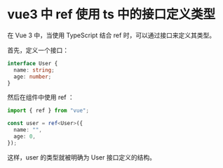 # vue3 中 ref 使用 ts 中的接口定义类型

在 Vue 3 中，当使用 TypeScript 结合 ref 时，可以通过接口来定义其类型。

首先，定义一个接口：

```ts
interface User {
  name: string;
  age: number;
}
```

然后在组件中使用 ref ：

```ts
import { ref } from "vue";

const user = ref<User>({
  name: "",
  age: 0,
});
```

这样，user 的类型就被明确为 User 接口定义的结构。
